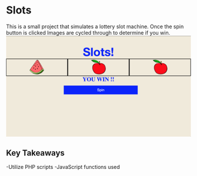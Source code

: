 # Slots 
This is a small project that simulates a lottery slot machine. Once the spin button is clicked Images are cycled through to determine if you win. 
![](images/slotsPage.png)
## Key Takeaways
-Utilize PHP scripts
-JavaScript functions used